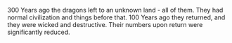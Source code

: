 300 Years ago the dragons left to an unknown land - all of them. They had normal civilization and things before that. 100 Years ago they returned, and they were wicked and destructive. Their numbers upon return were significantly reduced.